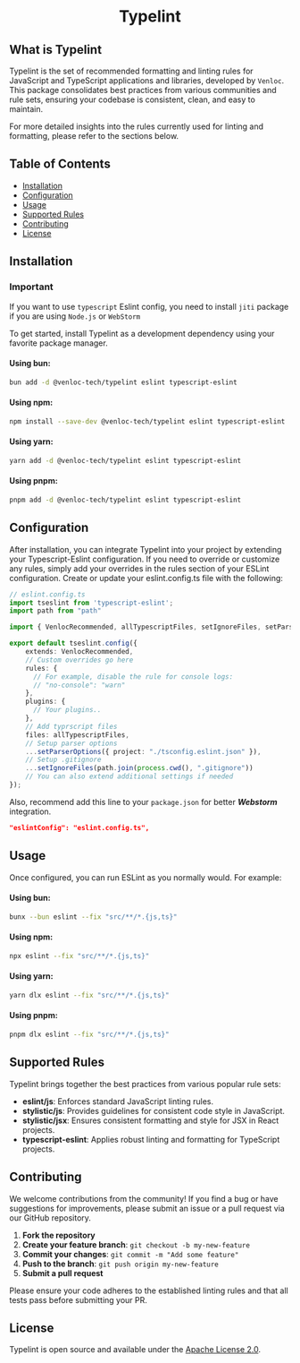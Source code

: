 <h1 align="center">Typelint</h1>

## What is Typelint
Typelint is the set of recommended formatting and linting rules for JavaScript and TypeScript applications and libraries, developed by `Venloc`. This package consolidates best practices from various communities and rule sets, ensuring your codebase is consistent, clean, and easy to maintain. 

For more detailed insights into the rules currently used for linting and formatting, please refer to the sections below.

## Table of Contents

- [Installation](#installation)
- [Configuration](#configuration)
- [Usage](#usage)
- [Supported Rules](#supported-rules)
- [Contributing](#contributing)
- [License](#license)

## Installation

### Important
If you want to use `typescript` Eslint config, you need to install `jiti` package if you are using `Node.js` or `WebStorm`

To get started, install Typelint as a development dependency using your favorite package manager.

#### Using bun:
```bash
bun add -d @venloc-tech/typelint eslint typescript-eslint
```
#### Using npm:
```bash
npm install --save-dev @venloc-tech/typelint eslint typescript-eslint
```
#### Using yarn:
```bash
yarn add -d @venloc-tech/typelint eslint typescript-eslint
```
#### Using pnpm:
```bash
pnpm add -d @venloc-tech/typelint eslint typescript-eslint
```

## Configuration
After installation, you can integrate Typelint into your project by extending your Typescript-Eslint configuration. If you need to override or customize any rules, simply add your overrides in the rules section of your ESLint configuration.
Create or update your eslint.config.ts file with the following:

```ts
// eslint.config.ts
import tseslint from 'typescript-eslint';
import path from "path"

import { VenlocRecommended, allTypescriptFiles, setIgnoreFiles, setParserOptions } from '@venloc-tech/typelint';

export default tseslint.config({
    extends: VenlocRecommended,
    // Custom overrides go here
    rules: {
      // For example, disable the rule for console logs:
      // "no-console": "warn"
    },
    plugins: {
      // Your plugins..   
    },
    // Add typrscript files
    files: allTypescriptFiles,
    // Setup parser options
    ...setParserOptions({ project: "./tsconfig.eslint.json" }),
    // Setup .gitignore
    ...setIgnoreFiles(path.join(process.cwd(), ".gitignore"))
    // You can also extend additional settings if needed
});
```

Also, recommend add this line to your `package.json` for better **_Webstorm_** integration.

```json
"eslintConfig": "eslint.config.ts",
```

## Usage
Once configured, you can run ESLint as you normally would. For example:
#### Using bun:
```bash
bunx --bun eslint --fix "src/**/*.{js,ts}"
```
#### Using npm:
```bash
npx eslint --fix "src/**/*.{js,ts}"
```
#### Using yarn:
```bash
yarn dlx eslint --fix "src/**/*.{js,ts}"
```
#### Using pnpm:
```bash
pnpm dlx eslint --fix "src/**/*.{js,ts}"
```

## Supported Rules
Typelint brings together the best practices from various popular rule sets:
- **eslint/js**: Enforces standard JavaScript linting rules.
- **stylistic/js**: Provides guidelines for consistent code style in JavaScript.
- **stylistic/jsx**: Ensures consistent formatting and style for JSX in React projects.
- **typescript-eslint**: Applies robust linting and formatting for TypeScript projects.

## Contributing
We welcome contributions from the community! If you find a bug or have suggestions for improvements, please submit an issue or a pull request via our GitHub repository.

1. **Fork the repository**
2. **Create your feature branch**: `git checkout -b my-new-feature`
3. **Commit your changes**: `git commit -m "Add some feature"`
4. **Push to the branch**: `git push origin my-new-feature`
5. **Submit a pull request**

Please ensure your code adheres to the established linting rules and that all tests pass before submitting your PR.

## License
Typelint is open source and available under the [Apache License 2.0](https://github.com/Venloc-Tech/Typelint/blob/main/LICENSE).